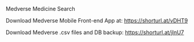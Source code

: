 Medverse Medicine Search 

Download Medverse Mobile Front-end App at: https://shorturl.at/vDHT9 

Download Medverse .csv files and DB backup: https://shorturl.at/jlnU7
